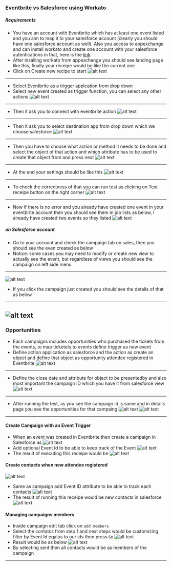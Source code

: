 ### Eventbrite vs Salesforce using Workato
##### Requirements
* You have an account with Eventbrite which has at least one event listed and you aim to map it to your salesforce account (clearly you should have one salesforce account as well). Also you access to appexchange and can install workato and create one account with your salesforce autentications in that, here is the [link](https://appexchange.salesforce.com/listingDetail?listingId=a0N30000000pvqUEAQ) 
* After insalling workato from appexchange you should see landing page like this, finally your receipe would be like the current one 
* Click on Create new recipe to start 
![alt text](https://user-images.githubusercontent.com/7471619/31692692-b259d960-b34f-11e7-80ce-a55dd532b125.png)
-------
* Select Eventbrite as a trigger applcation from drop down
* Select new event created as trigger function, you can select any other actions 
![alt text](https://user-images.githubusercontent.com/7471619/31692710-ca4247ec-b34f-11e7-87ff-c1c340863016.png)
-------
* Then it ask you to connect with eventbrite action 
![alt text](https://user-images.githubusercontent.com/7471619/31692722-db8a53c8-b34f-11e7-88ca-eb18a96e559e.png)
-------
* Then it ask you to select destination app from drop down which we choose salesforce 
![alt text](https://user-images.githubusercontent.com/7471619/31692751-02090896-b350-11e7-9f81-49ce9894b57d.png)
-------
* Then you have to choose what action or method it needs to be done and select the object of that action and which attribute has to be used to create that object from and press next 
![alt text](https://user-images.githubusercontent.com/7471619/31692771-164a012a-b350-11e7-8f9e-4c2344610df2.png)
-------
* At the end your settings should be like this
![alt text](https://user-images.githubusercontent.com/7471619/31692777-1fe59398-b350-11e7-8ea9-09c50e413046.png)
-------
* To check the correctness of that you can run test as clicking on Test receipe button on the right corner
![alt text](https://user-images.githubusercontent.com/7471619/31692777-1fe59398-b350-11e7-8ea9-09c50e413046.png)
-------
* Now if there is no error and you already have created one event in your eventbrite account then you should see them in job lists as below, I already have created two events so they listed
![alt text](https://user-images.githubusercontent.com/7471619/31692792-34c8a0ac-b350-11e7-9571-b8ca0aeae00b.png)

##### on Salesforce account 
* Go to your account and check the campaign tab on sales, then you should see the even created as below 
* Notice: some cases you may need to modify or create new view to actually see the event, but regardless of views you should see the campaign on left side menu
-------
![alt text](https://user-images.githubusercontent.com/7471619/31692806-424df25e-b350-11e7-931d-7c2805616713.png)
* If you click the campaign just created you should see the details of that as below 
-------
![alt text](https://user-images.githubusercontent.com/7471619/31692816-4d4b4602-b350-11e7-8c41-64600b6ad16a.png)
------
### Opportunities
* Each campaigns includes opportunities who purchased the tickets from the events, to map ticketets to events define trigger as new event 
* Define action application as salesforce and the action as create an object and define that object as opportunity
attendee registered in Eventbrite 
![alt text](https://user-images.githubusercontent.com/7471619/31735182-f3953f0e-b3f5-11e7-9259-b1fc0840573f.png)
-----
* Define the close date and attribute for object to be presentedby and also most important the campaign ID which you have it from salesforce view 
![alt text](https://user-images.githubusercontent.com/7471619/31735301-576b3038-b3f6-11e7-8e9e-867ca0d97c98.png)
-----
* After running the test, as you see the campaign id is same and in details page you see the opportunities for that campaing 
![alt text](https://user-images.githubusercontent.com/7471619/31735394-a1defdfc-b3f6-11e7-9161-76f3f1d3de9c.png)
![alt text](https://user-images.githubusercontent.com/7471619/31735543-1744223e-b3f7-11e7-8c5c-0cf113bb49c2.png)
-------
#### Create Campaign with an Event Trigger
* When an event was created in Eventbrite then create a campaign in Salesforce as 
![alt text](https://user-images.githubusercontent.com/7471619/31917714-d72a9e9c-b80d-11e7-8606-651ee82dc3c4.png)
* Add optional Event Id to be able to keep track of the Event 
![alt text](https://user-images.githubusercontent.com/7471619/31917559-0d46c5c4-b80d-11e7-8c34-e469b9617280.png)
* The result of executing this receipe would be 
![alt text](https://user-images.githubusercontent.com/7471619/31917553-0843052e-b80d-11e7-8e87-762ad3f50a42.png)
#### Create contacts when new attendee registered 
![alt text](https://user-images.githubusercontent.com/7471619/31917566-11c0df36-b80d-11e7-87e8-59a47abba33c.png)
* Same as campaign add Event ID attribute to be able to track each contacts 
![alt text](https://user-images.githubusercontent.com/7471619/31917571-15a116c0-b80d-11e7-8190-bad786332454.png)
* The result of running this receipe would be new contacts in salesforce 
![alt text](https://user-images.githubusercontent.com/7471619/31917549-05b49c8c-b80d-11e7-8a8e-c7845fb5985e.png)
#### Managing campaigns members 
* Inside campaign edit tab click on `add members`
* Select the contatcs from step 1 and next steps would be customizing filter by Event Id eqalus to our ids then press `Go`
![alt text](https://user-images.githubusercontent.com/7471619/31917556-0acfddd0-b80d-11e7-98aa-1aa2a42c92db.png)
* Result would be as below 
![alt text](https://user-images.githubusercontent.com/7471619/31917583-1d6752fc-b80d-11e7-9eff-2f74869e24d9.png)
* By selecting sent then all contacts would be as members of the campaign 
----------



